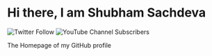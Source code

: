 # Hi there, I am Shubham Sachdeva
<img alt="Twitter Follow" src="https://img.shields.io/twitter/follow/xonestechnology?label=People%20Following%20Me%20On%20Twitter&style=social"> <img alt="YouTube Channel Subscribers" src="https://img.shields.io/youtube/channel/subscribers/UCTVjRFCHECx9y4HEBMSXc2A?label=People%20Subscribed%20To%20My%20Channel&style=social">









The Homepage of my GitHub profile
